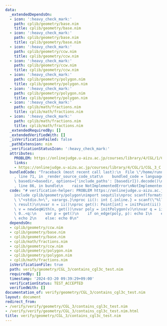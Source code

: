 ```yaml
---
data:
  _extendedDependsOn:
  - icon: ':heavy_check_mark:'
    path: cplib/geometry/base.nim
    title: cplib/geometry/base.nim
  - icon: ':heavy_check_mark:'
    path: cplib/geometry/base.nim
    title: cplib/geometry/base.nim
  - icon: ':heavy_check_mark:'
    path: cplib/geometry/ccw.nim
    title: cplib/geometry/ccw.nim
  - icon: ':heavy_check_mark:'
    path: cplib/geometry/ccw.nim
    title: cplib/geometry/ccw.nim
  - icon: ':heavy_check_mark:'
    path: cplib/geometry/polygon.nim
    title: cplib/geometry/polygon.nim
  - icon: ':heavy_check_mark:'
    path: cplib/geometry/polygon.nim
    title: cplib/geometry/polygon.nim
  - icon: ':heavy_check_mark:'
    path: cplib/math/fractions.nim
    title: cplib/math/fractions.nim
  - icon: ':heavy_check_mark:'
    path: cplib/math/fractions.nim
    title: cplib/math/fractions.nim
  _extendedRequiredBy: []
  _extendedVerifiedWith: []
  _isVerificationFailed: false
  _pathExtension: nim
  _verificationStatusIcon: ':heavy_check_mark:'
  attributes:
    PROBLEM: https://onlinejudge.u-aizu.ac.jp/courses/library/4/CGL/1/CGL_3_C
    links:
    - https://onlinejudge.u-aizu.ac.jp/courses/library/4/CGL/1/CGL_3_C
  bundledCode: "Traceback (most recent call last):\n  File \"/home/runner/.local/lib/python3.10/site-packages/onlinejudge_verify/documentation/build.py\"\
    , line 71, in _render_source_code_stat\n    bundled_code = language.bundle(stat.path,\
    \ basedir=basedir, options={'include_paths': [basedir]}).decode()\n  File \"/home/runner/.local/lib/python3.10/site-packages/onlinejudge_verify/languages/nim.py\"\
    , line 86, in bundle\n    raise NotImplementedError\nNotImplementedError\n"
  code: "# verification-helper: PROBLEM https://onlinejudge.u-aizu.ac.jp/courses/library/4/CGL/1/CGL_3_C\n\
    include cplib/geometry/polygon\nimport sequtils\nproc scanf(formatstr: cstring){.header:\
    \ \"<stdio.h>\", varargs.}\nproc ii(): int {.inline.} = scanf(\"%lld\\n\", addr\
    \ result)\n\nvar n = ii()\nproc get(): Point[int] = initPoint(ii(), ii())\nvar\
    \ v = newSeqWith(n, get())\nvar poly = initPolygon(v)\n\nvar q = ii()\nfor i in\
    \ 0..<q:\n    var p = get()\n    if on_edge(poly, p): echo 1\n    elif p in poly:\
    \ echo 2\n    else: echo 0\n"
  dependsOn:
  - cplib/geometry/ccw.nim
  - cplib/geometry/base.nim
  - cplib/geometry/base.nim
  - cplib/math/fractions.nim
  - cplib/geometry/ccw.nim
  - cplib/geometry/polygon.nim
  - cplib/geometry/polygon.nim
  - cplib/math/fractions.nim
  isVerificationFile: true
  path: verify/geometry/CGL_3/contains_cgl3c_test.nim
  requiredBy: []
  timestamp: '2024-03-20 09:39:29+09:00'
  verificationStatus: TEST_ACCEPTED
  verifiedWith: []
documentation_of: verify/geometry/CGL_3/contains_cgl3c_test.nim
layout: document
redirect_from:
- /verify/verify/geometry/CGL_3/contains_cgl3c_test.nim
- /verify/verify/geometry/CGL_3/contains_cgl3c_test.nim.html
title: verify/geometry/CGL_3/contains_cgl3c_test.nim
---
```

